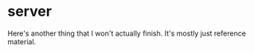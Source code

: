 server
======

Here's another thing that I won't actually finish. It's mostly just reference material.
